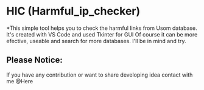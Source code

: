 # HIC (Harmful_ip_checker)

*This simple tool helps you to check the harmful links from Usom database.
It's created with VS Code and used Tkinter for GUI
Of course it can be more efective, useable and search for more databases. I'll be in mind and try. 

## Please Notice: 
If you have any contribution or want to share developing idea contact with me @Here

